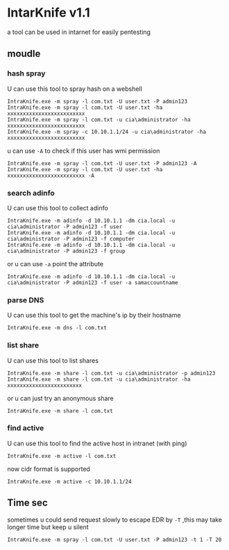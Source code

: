 # IntarKnife  v1.1

a tool can be used in intarnet for easily pentesting

## moudle

### hash spray

U can use this tool to spray hash on a webshell

```
IntraKnife.exe -m spray -l com.txt -U user.txt -P admin123
IntraKnife.exe -m spray -l com.txt -U user.txt -ha xxxxxxxxxxxxxxxxxxxxxxxxx
IntraKnife.exe -m spray -l com.txt -u cia\administrator -ha xxxxxxxxxxxxxxxxxxxxxxxxx
IntraKnife.exe -m spray -c 10.10.1.1/24 -u cia\administrator -ha xxxxxxxxxxxxxxxxxxxxxxxxx
```
u can use `-A` to check if this user has wmi permission

```
IntraKnife.exe -m spray -l com.txt -U user.txt -P admin123 -A
IntraKnife.exe -m spray -l com.txt -U user.txt -ha xxxxxxxxxxxxxxxxxxxxxxxxx -A
```

### search adinfo

U can use this tool to collect adinfo

```
IntraKnife.exe -m adinfo -d 10.10.1.1 -dm cia.local -u cia\administrator -P admin123 -f user
IntraKnife.exe -m adinfo -d 10.10.1.1 -dm cia.local -u cia\administrator -P admin123 -f computer
IntraKnife.exe -m adinfo -d 10.10.1.1 -dm cia.local -u cia\administrator -P admin123 -f group
```
or u can use `-a` point the attribute
```
IntraKnife.exe -m adinfo -d 10.10.1.1 -dm cia.local -u cia\administrator -P admin123 -f user -a samaccountname
```

### parse DNS

U can use this tool to get the machine's ip by their hostname

```
IntraKnife.exe -m dns -l com.txt
```

### list share

U can use this tool to list shares

```
IntraKnife.exe -m share -l com.txt -u cia\administrator -p admin123
IntraKnife.exe -m share -l com.txt -u cia\administrator -ha xxxxxxxxxxxxxxxxxxxxxxxx
```
or u can just try an anonymous share

```
IntraKnife.exe -m share -l com.txt
```

### find active

U can use this tool to find the active host in intranet (with ping)

```
IntraKnife.exe -m active -l com.txt
```
now cidr format is supported

```
IntraKnife.exe -m active -c 10.10.1.1/24
```

## Time sec

sometimes u could send request slowly to escape EDR by `-T` ,this may take longer time but keep u silent

```
IntraKnife.exe -m spray -l com.txt -U user.txt -P admin123 -t 1 -T 20 
```

